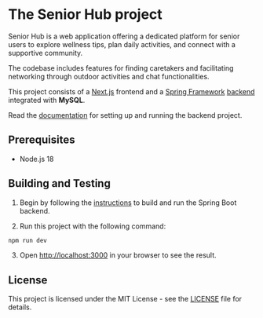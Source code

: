 # The Senior Hub project

Senior Hub is a web application offering a dedicated platform for senior users to explore wellness tips, plan daily activities, and connect with a supportive community.

The codebase includes features for finding caretakers and facilitating networking through outdoor activities and chat functionalities.

This project consists of a [Next.js](https://nextjs.org/) frontend and a [Spring Framework](https://spring.io) [backend](https://github.com/ericafenyo/senior-hub-api) integrated with **MySQL**.

Read the [documentation]() for setting up and running the backend project.

## Prerequisites
- Node.js 18

## Building and Testing

1. Begin by following the [instructions](#) to build and run the Spring Boot backend.

2. Run this project with the following command:

```bash
npm run dev
```

3. Open [http://localhost:3000](http://localhost:3000) in your browser to see the result.

## License

This project is licensed under the MIT License - see the [LICENSE](LICENSE) file for details.

